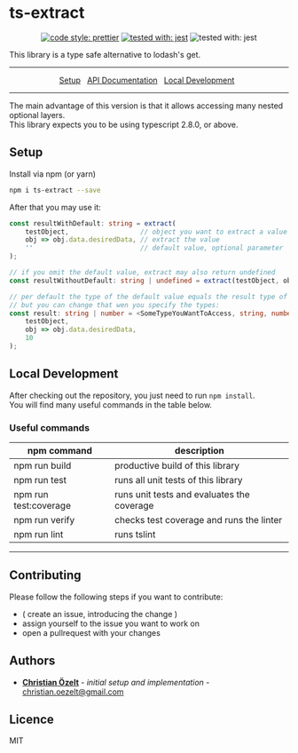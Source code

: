 # ts-extract

<p align="center">
    <a href="https://github.com/prettier/prettier"><img src="https://img.shields.io/badge/code_style-prettier-ff69b4.svg?style=flat-square" alt="code style: prettier"></a>
    <a href="https://github.com/facebook/jest"><img src="https://img.shields.io/badge/tested_with-jest-99424f.svg" alt="tested with: jest"></a>
    <a><img src="https://img.shields.io/badge/typings-included-brightgreen.svg" alt="tested with: jest"></a>
</p>

This library is a type safe alternative to lodash's get.

---

<p align="center">
  <a href="#setup">Setup</a>&nbsp;&nbsp;
  <a href="#api-documentation">API Documentation</a>&nbsp;&nbsp;
  <a href="#local-development">Local Development</a>&nbsp;&nbsp;
</p>

---

The main advantage of this version is that it allows accessing many nested optional layers. <br />
This library expects you to be using typescript 2.8.0, or above.

## Setup

Install via npm (or yarn)

```bash
npm i ts-extract --save
```

After that you may use it:

```ts
const resultWithDefault: string = extract(
    testObject,                  // object you want to extract a value of
    obj => obj.data.desiredData, // extract the value
    ''                           // default value, optional parameter
);

// if you omit the default value, extract may also return undefined
const resultWithoutDefault: string | undefined = extract(testObject, obj => obj.data.desiredData);

// per default the type of the default value equals the result type of the extractor
// but you can change that wen you specify the types:
const result: string | number = <SomeTypeYouWantToAccess, string, number>(
    testObject,
    obj => obj.data.desiredData,
    10
);
```

## Local Development

After checking out the repository, you just need to run `npm install`.<br />
You will find many useful commands in the table below.

### Useful commands

| npm command           | description                                |
| --------------------- | ------------------------------------------ |
| npm run build         | productive build of this library           |
| npm run test          | runs all unit tests of this library        |
| npm run test:coverage | runs unit tests and evaluates the coverage |
| npm run verify        | checks test coverage and runs the linter   |
| npm run lint          | runs tslint                                |

---

## Contributing

Please follow the following steps if you want to contribute:

- ( create an issue, introducing the change )
- assign yourself to the issue you want to work on
- open a pullrequest with your changes

## Authors

- [**Christian Özelt**](https://github.com/ChristianOezelt) - _initial setup and implementation_ - [christian.oezelt@gmail.com](mailto:christian.oezelt@gmail.com)

## Licence

MIT
